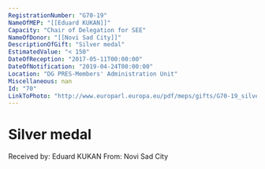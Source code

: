 ```yaml
---
RegistrationNumber: "G70-19"
NameOfMEP: "[[Eduard KUKAN]]"
Capacity: "Chair of Delegation for SEE"
NameOfDonor: "[[Novi Sad City]]"
DescriptionOfGift: "Silver medal"
EstimatedValue: "< 150"
DateOfReception: "2017-05-11T00:00:00"
DateOfNotification: "2019-04-24T00:00:00"
Location: "DG PRES-Members' Administration Unit"
Miscellaneous: nan
Id: "70"
LinkToPhoto: "http://www.europarl.europa.eu/pdf/meps/gifts/G70-19_silver_medal_Novi_Sad.jpg#"
---
```


# Silver medal

Received by: Eduard KUKAN
From: Novi Sad City
